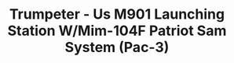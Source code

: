 ---
layout: product
title: "Trumpeter - Us M901 Launching Station W/Mim-104F Patriot Sam System (Pac-3)"
price: "9100" 
desc: "N/A"
img_path: "/assets/img/TRU01040.webp"
brand: "N/A"
available: false
special_offer: false
new: false
soon: false
cat: "010000"
subcat: "013400"
subsubcat: "0N/A"
sifra: "TRU01040"
popular: false
---